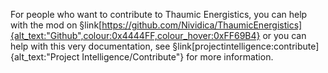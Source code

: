 For people who want to contribute to Thaumic Energistics, you can help with the mod on §link[https://github.com/Nividica/ThaumicEnergistics]{alt_text:"Github",colour:0x4444FF,colour_hover:0xFF69B4} or you can help with this very documentation, see §link[projectintelligence:contribute]{alt_text:"Project Intelligence/Contribute"} for more information.